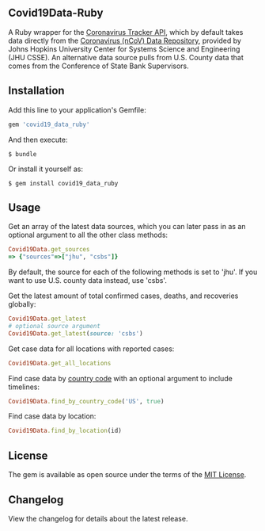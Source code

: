 ## Covid19Data-Ruby

A Ruby wrapper for the [Coronavirus Tracker API](https://github.com/ExpDev07/coronavirus-tracker-api), which by default takes data directly from the [Coronavirus (nCoV) Data Repository](https://github.com/CSSEGISandData/COVID-19), provided by Johns Hopkins University Center for Systems Science and Engineering (JHU CSSE). An alternative data source pulls from U.S. County data that comes from the Conference of State Bank Supervisors.

## Installation

Add this line to your application's Gemfile:

```ruby
gem 'covid19_data_ruby'
```

And then execute:

    $ bundle

Or install it yourself as:

    $ gem install covid19_data_ruby

## Usage
Get an array of the latest data sources, which you can later pass in as an optional argument to all the other class methods:
```ruby
Covid19Data.get_sources
=> {"sources"=>["jhu", "csbs"]}
```

By default, the source for each of the following methods is set to 'jhu'. If you want to use U.S. county data instead, use 'csbs'.

Get the latest amount of total confirmed cases, deaths, and recoveries globally:
```ruby
Covid19Data.get_latest
# optional source argument
Covid19Data.get_latest(source: 'csbs')
```

Get case data for all locations with reported cases:
```ruby
Covid19Data.get_all_locations
```

Find case data by [country code](https://en.wikipedia.org/wiki/ISO_3166-1_alpha-2) with an optional argument to include timelines:
```ruby
Covid19Data.find_by_country_code('US', true)
```

Find case data by location:
```ruby
Covid19Data.find_by_location(id)
```

## License

The gem is available as open source under the terms of the [MIT License](http://opensource.org/licenses/MIT).

## Changelog

View the changelog for details about the latest release.
